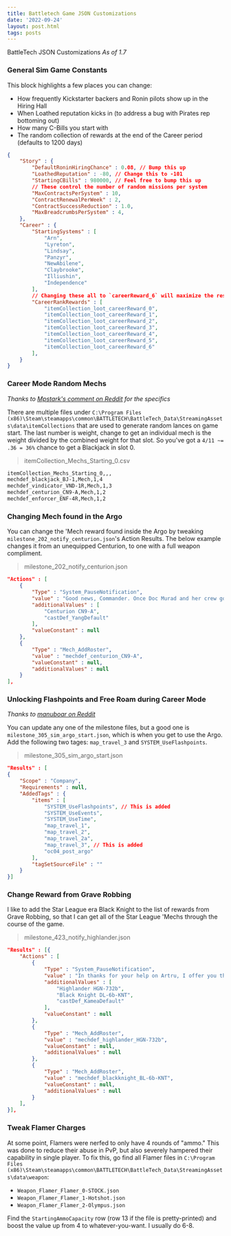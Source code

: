```yaml
---
title: Battletech Game JSON Customizations
date: '2022-09-24'
layout: post.html
tags: posts
---
```

BattleTech JSON Customizations
*As of 1.7*

### General Sim Game Constants
This block highlights a few places you can change:
* How frequently Kickstarter backers and Ronin pilots show up in the Hiring Hall
* When Loathed reputation kicks in (to address a bug with Pirates rep bottoming out)
* How many C-Bills you start with
* The random collection of rewards at the end of the Career period (defaults to 1200 days)

```json
{
	"Story" : {
		"DefaultRoninHiringChance" : 0.08, // Bump this up
		"LoathedReputation" : -80, // Change this to -101
		"StartingCBills" : 980000, // Feel free to bump this up
		// These control the number of random missions per system
		"MaxContractsPerSystem" : 10,
		"ContractRenewalPerWeek" : 2,
		"ContractSuccessReduction" : 1.0,
		"MaxBreadcrumbsPerSystem" : 4,
	},
	"Career" : {
		"StartingSystems" : [
			"Arn",
			"Lyreton",
			"Lindsay",
			"Panzyr",
			"NewAbilene",
			"Claybrooke",
			"Illiushin",
			"Independence"
		],
		// Changing these all to `careerReward_6` will maximize the results regardless of the performance.
		"CareerRankRewards" : [
			"itemCollection_loot_careerReward_0",
			"itemCollection_loot_careerReward_1",
			"itemCollection_loot_careerReward_2",
			"itemCollection_loot_careerReward_3",
			"itemCollection_loot_careerReward_4",
			"itemCollection_loot_careerReward_5",
			"itemCollection_loot_careerReward_6"
		],
	}
}
```

### Career Mode Random Mechs
*Thanks to [Mpstark's comment on Reddit](https://www.reddit.com/r/Battletechgame/comments/bwqwkn/career_random_mech_list_thread_post_them_here_and/) for the specifics*

There are multiple files under `C:\Program Files (x86)\Steam\steamapps\common\BATTLETECH\BattleTech_Data\StreamingAssets\data\itemCollections` that are used to generate random lances on game start. The last number is weight, change to get an individual mech is the weight divided by the combined weight for that slot. So you've got a `4/11 ~= .36 = 36%` chance to get a Blackjack in slot 0.

> itemCollection_Mechs_Starting_0.csv
```bash
itemCollection_Mechs_Starting_0,,,
mechdef_blackjack_BJ-1,Mech,1,4
mechdef_vindicator_VND-1R,Mech,1,3
mechdef_centurion_CN9-A,Mech,1,2
mechdef_enforcer_ENF-4R,Mech,1,2
```

### Changing Mech found in the Argo
You can change the 'Mech reward found inside the Argo by tweaking `milestone_202_notify_centurion.json`'s Action Results. The below example changes it from an unequipped Centurion, to one with a full weapon compliment.

> milestone_202_notify_centurion.json
```json
"Actions" : [
	{
		"Type" : "System_PauseNotification",
		"value" : "Good news, Commander. Once Doc Murad and her crew got that wrecked ship safely away, they found most of a [[DM.MechDefs[mechdef_centurion_CN9-A],Centurion]] in its cargo hold. It's equipped for combat and ready for service. Swing by the Mech Bay to check it out.",
		"additionalValues" : [
			"Centurion CN9-A",
			"castDef_YangDefault"
		],
		"valueConstant" : null
	},
	{
		"Type" : "Mech_AddRoster",
		"value" : "mechdef_centurion_CN9-A",
		"valueConstant" : null,
		"additionalValues" : null
	}
],
```

### Unlocking Flashpoints and Free Roam during Career Mode
*Thanks to [manuboar on Reddit](https://www.reddit.com/r/Battletechgame/comments/aw6er6/here_is_how_to_activate_the_flashpoints_and_free/)*

You can update any one of the milestone files, but a good one is `milestone_305_sim_argo_start.json`, which is when you get to use the Argo. Add the following two tages: `map_travel_3` and `SYSTEM_UseFlashpoints`.

> milestone_305_sim_argo_start.json
```json
"Results" : [
{
	"Scope" : "Company",
	"Requirements" : null,
	"AddedTags" : {
		"items" : [
			"SYSTEM_UseFlashpoints", // This is added
			"SYSTEM_UseEvents",
			"SYSTEM_UseTime",
			"map_travel_1",
			"map_travel_2",
			"map_travel_2a",
			"map_travel_3", // This is added
			"oc04_post_argo"
		],
		"tagSetSourceFile" : ""
	}
}]
```

### Change Reward from Grave Robbing
I like to add the Star League era Black Knight to the list of rewards from Grave Robbing, so that I can get all of the Star League 'Mechs through the course of the game.

> milestone_423_notify_highlander.json
```json
"Results" : [{
	"Actions" : [
		{
			"Type" : "System_PauseNotification",
			"value" : "In thanks for your help on Artru, I offer you this Star League-era [[DM.MechDefs[mechdef_highlander_HGN-732b],{DM.MechDefs[mechdef_highlander_HGN-732b].Description.Name}]] and this Star League-era [[DM.MechDefs[mechdef_blackknight_BL-6b-KNT],{DM.MechDefs[mechdef_blackknight_BL-6b-KNT].Description.Name}]], {COMMANDER.Callsign}. May they carry you to victory in the days to come.",
			"additionalValues" : [
				"Highlander HGN-732b",
				"Black Knight DL-6b-KNT",
				"castDef_KameaDefault"
			],
			"valueConstant" : null
		},
		{
			"Type" : "Mech_AddRoster",
			"value" : "mechdef_highlander_HGN-732b",
			"valueConstant" : null,
			"additionalValues" : null
		},
		{
			"Type" : "Mech_AddRoster",
			"value" : "mechdef_blackknight_BL-6b-KNT",
			"valueConstant" : null,
			"additionalValues" : null
		}
	],
}],
```

### Tweak Flamer Charges
At some point, Flamers were nerfed to only have 4 rounds of "ammo." This was done to reduce their abuse in PvP, but also severely hampered their capability in single player. To fix this, go find all Flamer files in `C:\Program Files (x86)\Steam\steamapps\common\BATTLETECH\BattleTech_Data\StreamingAssets\data\weapon`:
* `Weapon_Flamer_Flamer_0-STOCK.json`
* `Weapon_Flamer_Flamer_1-Hotshot.json`
* `Weapon_Flamer_Flamer_2-Olympus.json`

Find the `StartingAmmoCapacity` row (row 13 if the file is pretty-printed) and boost the value up from 4 to whatever-you-want. I usually do 6-8.